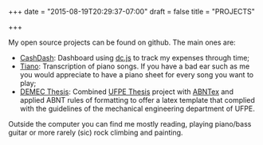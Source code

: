 +++
date = "2015-08-19T20:29:37-07:00"
draft = false
title = "PROJECTS"

+++

My open source projects can be found on github. The main ones are:

* [CashDash](/): Dashboard using [dc.js](http://dc-js.github.io) to track my expenses through time;
* [Tiano](/): Transcription of piano songs. If you have a bad ear such as me you would appreciate to have a piano sheet for every song you want to play;
* [DEMEC Thesis](/): Combined [UFPE Thesis](/) project with [ABNTex](/) and applied ABNT rules of formatting to offer a latex template that complied with the guidelines of the mechanical engineering department of UFPE.

Outside the computer you can find me mostly reading, playing piano/bass guitar or more rarely (sic) rock climbing and painting.
